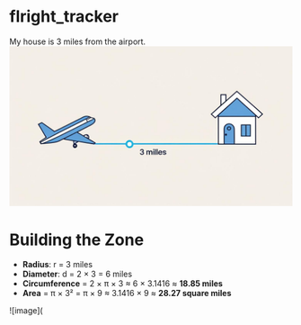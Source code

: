 # flright_tracker
My house is 3 miles from the airport.
![image](Media/distance_to_airport.png)


# Building the Zone

- **Radius**: r = 3 miles
- **Diameter**: d = 2 × 3 = 6 miles
- **Circumference** = 2 × π × 3 ≈ 6 × 3.1416 ≈ **18.85 miles**
- **Area** = π × 3² = π × 9 ≈ 3.1416 × 9 ≈ **28.27 square miles**

![image](